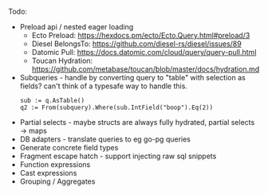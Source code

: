 Todo:
- Preload api / nested eager loading
  - Ecto Preload: https://hexdocs.pm/ecto/Ecto.Query.html#preload/3
  - Diesel BelongsTo: https://github.com/diesel-rs/diesel/issues/89
  - Datomic Pull: https://docs.datomic.com/cloud/query/query-pull.html
  - Toucan Hydration: https://github.com/metabase/toucan/blob/master/docs/hydration.md
- Subqueries - handle by converting query to "table" with selection as fields? can't think of a typesafe way to handle this.
    ```
    sub := q.AsTable()
    q2 := From(subquery).Where(sub.IntField("boop").Eq(2))
    ```
- Partial selects - maybe structs are always fully hydrated, partial selects -> maps
- DB adapters - translate queries to eg go-pg queries
- Generate concrete field types
- Fragment escape hatch - support injecting raw sql snippets
- Function expressions
- Cast expressions
- Grouping / Aggregates

